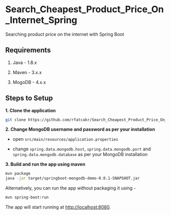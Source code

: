 # Search_Cheapest_Product_Price_On_Internet_Spring

Searching product price on the internet with Spring Boot

## Requirements

1. Java - 1.8.x

2. Maven - 3.x.x

3. MogoDB - 4.x.x

## Steps to Setup

**1. Clone the application**

```bash
git clone https://github.com/rfatcakr/Search_Cheapest_Product_Price_On_Internet_Spring.git
```

**2. Change MongoDB username and password as per your installation**

+ open `src/main/resources/application.properties`

+ change `spring.data.mongodb.host`, `spring.data.mongodb.port` and `spring.data.mongodb.database` as per your MongoDB installation

**3. Build and run the app using maven**

```bash
mvn package
java -jar target/springboot-mongodb-demo-0.0.1-SNAPSHOT.jar
```

Alternatively, you can run the app without packaging it using -

```bash
mvn spring-boot:run
```

The app will start running at <http://localhost:8080>.
